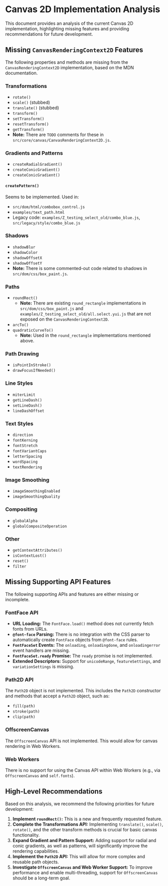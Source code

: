 # Canvas 2D Implementation Analysis

This document provides an analysis of the current Canvas 2D implementation, highlighting missing features and providing recommendations for future development.

## Missing `CanvasRenderingContext2D` Features

The following properties and methods are missing from the `CanvasRenderingContext2D` implementation, based on the MDN documentation.

### Transformations
- `rotate()`
- `scale()` (stubbed)
- `translate()` (stubbed)
- `transform()`
- `setTransform()`
- `resetTransform()`
- `getTransform()`
- **Note:** There are `TODO` comments for these in `src/core/canvas/CanvasRenderingContext2D.js`.

### Gradients and Patterns
- `createRadialGradient()`
- `createConicGradient()`
- `createConicGradient()`

#### `createPattern()`
Seems to be implemented. Used in:
- `src/dom/html/combobox_control.js`
- `examples/text_path.html`
- Legacy code: `examples/Z_testing_select_old/combo_blue.js`, `src/legacy/style/combo_blue.js`

### Shadows
- `shadowBlur`
- `shadowColor`
- `shadowOffsetX`
- `shadowOffsetY`
- **Note:** There is some commented-out code related to shadows in `src/dom/css/box_paint.js`.

### Paths
- `roundRect()`
  - **Note:** There are existing `round_rectangle` implementations in `src/dom/css/box_paint.js` and `examples/Z_testing_select_old/all.select.yui.js` that are not exposed on the `CanvasRenderingContext2D`.
- `arcTo()`
- `quadraticCurveTo()`
  - **Note:** Used in the `round_rectangle` implementations mentioned above.

### Path Drawing
- `isPointInStroke()`
- `drawFocusIfNeeded()`

### Line Styles
- `miterLimit`
- `getLineDash()`
- `setLineDash()`
- `lineDashOffset`

### Text Styles
- `direction`
- `fontKerning`
- `fontStretch`
- `fontVariantCaps`
- `letterSpacing`
- `wordSpacing`
- `textRendering`

### Image Smoothing
- `imageSmoothingEnabled`
- `imageSmoothingQuality`

### Compositing
- `globalAlpha`
- `globalCompositeOperation`

### Other
- `getContextAttributes()`
- `isContextLost()`
- `reset()`
- `filter`

## Missing Supporting API Features

The following supporting APIs and features are either missing or incomplete.

### FontFace API
- **URL Loading:** The `FontFace.load()` method does not currently fetch fonts from URLs.
- **`@font-face` Parsing:** There is no integration with the CSS parser to automatically create `FontFace` objects from `@font-face` rules.
- **`FontFaceSet` Events:** The `onloading`, `onloadingdone`, and `onloadingerror` event handlers are missing.
- **`FontFaceSet.ready` Promise:** The `ready` promise is not implemented.
- **Extended Descriptors:** Support for `unicodeRange`, `featureSettings`, and `variationSettings` is missing.

### Path2D API
The `Path2D` object is not implemented. This includes the `Path2D` constructor and methods that accept a `Path2D` object, such as:
- `fill(path)`
- `stroke(path)`
- `clip(path)`

### OffscreenCanvas
The `OffscreenCanvas` API is not implemented. This would allow for canvas rendering in Web Workers.

### Web Workers
There is no support for using the Canvas API within Web Workers (e.g., via `OffscreenCanvas` and `self.fonts`).

## High-Level Recommendations

Based on this analysis, we recommend the following priorities for future development:

1.  **Implement `roundRect()`:** This is a new and frequently requested feature.
2.  **Complete the Transformations API:** Implementing `translate()`, `scale()`, `rotate()`, and the other transform methods is crucial for basic canvas functionality.
3.  **Expand Gradient and Pattern Support:** Adding support for radial and conic gradients, as well as patterns, will significantly improve the rendering capabilities.
4.  **Implement the `Path2D` API:** This will allow for more complex and reusable path objects.
5.  **Investigate `OffscreenCanvas` and Web Worker Support:** To improve performance and enable multi-threading, support for `OffscreenCanvas` should be a long-term goal.
